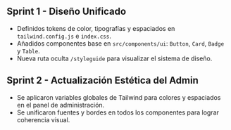 ## Sprint 1 - Diseño Unificado
- Definidos tokens de color, tipografías y espaciados en `tailwind.config.js` e `index.css`.
- Añadidos componentes base en `src/components/ui`: `Button`, `Card`, `Badge` y `Table`.
- Nueva ruta oculta `/styleguide` para visualizar el sistema de diseño.

## Sprint 2 - Actualización Estética del Admin
- Se aplicaron variables globales de Tailwind para colores y espaciados en el panel de administración.
- Se unificaron fuentes y bordes en todos los componentes para lograr coherencia visual.
